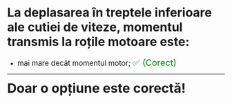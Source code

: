# La deplasarea în treptele inferioare ale cutiei de viteze, momentul transmis la roțile motoare este:

- <span style="font-size: larger;">mai mare decât momentul motor; <span style="color: green; font-size: larger;">✅ (Corect)</span></span>

---

<span style="font-size: 30px; font-weight: bold;">**Doar o opțiune este corectă!**</span>